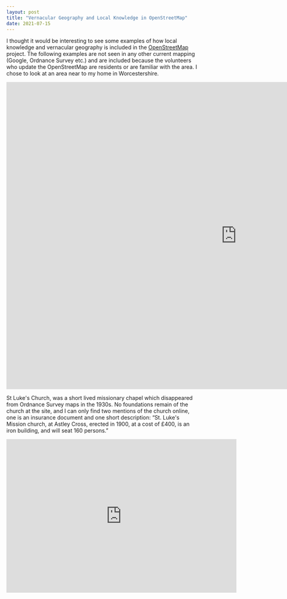 ```yaml
---
layout: post
title: "Vernacular Geography and Local Knowledge in OpenStreetMap"
date: 2021-07-15
---
```


I thought it would be interesting to see some examples of how local knowledge and vernacular geography is included in the [OpenStreetMap](https://wiki.openstreetmap.org/wiki/About_OpenStreetMap) project.  The following examples are not seen in any other current mapping (Google, Ordnance Survey etc.) and are included because the volunteers who update the OpenStreetMap are residents or are familiar with the area. I chose to look at an area near to my home in Worcestershire.


<iframe id="VernacularGeographyMap"
    title="Vernacular Geography Map"
    width="1200"
    height="800"
    frameborder="0"
    src="https://www.openstreetmap.org/export/embed.html?bbox=-2.2941035032,52.3164907934,-2.2633332014,52.3284125945&layer=mapnik">
</iframe>


St Luke's Church, was a short lived missionary chapel which disappeared from Ordnance Survey maps in the 1930s. No foundations remain of the church at the site, and I can only find two mentions of the church online, one is an insurance document and one short description: “St. Luke's Mission church, at Astley Cross, erected in 1900, at a cost of £400, is an iron building, and will seat 160 persons.”


<iframe id="StLukesChurchMap"
    title="St Luke's Church map"
    width="600"
    height="400"
    frameborder="0"
    src="https://www.openstreetmap.org/export/embed.html?bbox=-2.295128703117371,52.319894339076534,-2.28617012500763,52.322786333785274&layer=mapnik&marker=52.32134036005745,-2.2906494140625">
</iframe>






